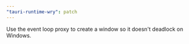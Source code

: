 ```yaml
---
"tauri-runtime-wry": patch
---
```


Use the event loop proxy to create a window so it doesn't deadlock on Windows.
